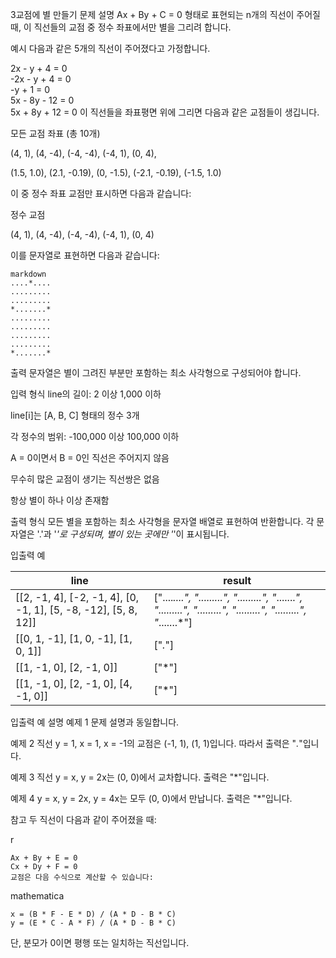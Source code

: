 3교점에 별 만들기
문제 설명
Ax + By + C = 0 형태로 표현되는 n개의 직선이 주어질 때, 이 직선들의 교점 중 정수 좌표에서만 별을 그리려 합니다.

예시
다음과 같은 5개의 직선이 주어졌다고 가정합니다.

2x - y + 4 = 0  
-2x - y + 4 = 0  
-y + 1 = 0  
5x - 8y - 12 = 0  
5x + 8y + 12 = 0
이 직선들을 좌표평면 위에 그리면 다음과 같은 교점들이 생깁니다.

모든 교점 좌표 (총 10개)

(4, 1), (4, -4), (-4, -4), (-4, 1), (0, 4),

(1.5, 1.0), (2.1, -0.19), (0, -1.5), (-2.1, -0.19), (-1.5, 1.0)

이 중 정수 좌표 교점만 표시하면 다음과 같습니다:

정수 교점

(4, 1), (4, -4), (-4, -4), (-4, 1), (0, 4)

이를 문자열로 표현하면 다음과 같습니다:

```
markdown
....*....
.........
.........
*.......*
.........
.........
.........
.........
*.......*
```

출력 문자열은 별이 그려진 부분만 포함하는 최소 사각형으로 구성되어야 합니다.

입력 형식
line의 길이: 2 이상 1,000 이하

line[i]는 [A, B, C] 형태의 정수 3개

각 정수의 범위: -100,000 이상 100,000 이하

A = 0이면서 B = 0인 직선은 주어지지 않음

무수히 많은 교점이 생기는 직선쌍은 없음

항상 별이 하나 이상 존재함

출력 형식
모든 별을 포함하는 최소 사각형을 문자열 배열로 표현하여 반환합니다.
각 문자열은 '.'과 '*'로 구성되며, 별이 있는 곳에만 '*'이 표시됩니다.

입출력 예

| line                                                                                      | result                                                                                      |
|-------------------------------------------------------------------------------------------|---------------------------------------------------------------------------------------------|
| [[2, -1, 4], [-2, -1, 4], [0, -1, 1], [5, -8, -12], [5, 8, 12]]                             | ["....*....", ".........", ".........", "*.......*", ".........", ".........", ".........", ".........", "*.......*"] |
| [[0, 1, -1], [1, 0, -1], [1, 0, 1]]                                                        | ["*.*"]                                                                                     |
| [[1, -1, 0], [2, -1, 0]]                                                                   | ["*"]                                                                                       |
| [[1, -1, 0], [2, -1, 0], [4, -1, 0]]                                                       | ["*"]                                                                                       |
 

입출력 예 설명
예제 1
문제 설명과 동일합니다.

예제 2
직선 y = 1, x = 1, x = -1의 교점은 (-1, 1), (1, 1)입니다.
따라서 출력은 "*.*"입니다.

예제 3
직선 y = x, y = 2x는 (0, 0)에서 교차합니다.
출력은 "*"입니다.

예제 4
y = x, y = 2x, y = 4x는 모두 (0, 0)에서 만납니다.
출력은 "*"입니다.

참고
두 직선이 다음과 같이 주어졌을 때:

r
```
Ax + By + E = 0  
Cx + Dy + F = 0
교점은 다음 수식으로 계산할 수 있습니다:
```

mathematica
```
x = (B * F - E * D) / (A * D - B * C)  
y = (E * C - A * F) / (A * D - B * C)
```

단, 분모가 0이면 평행 또는 일치하는 직선입니다.
